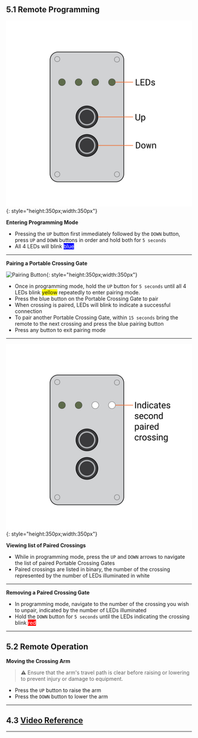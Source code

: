 ## 5.1 Remote Programming

![Portable Crossing Gate Remote](assets/Remote-01.png){: style="height:350px;width:350px"}

**Entering Programming Mode**

* Pressing the ``UP`` button first immediately followed by the ``DOWN`` button, press ``UP`` and ``DOWN`` buttons in order and hold both for ``5 seconds``
* All 4 LEDs will blink <span style="background-color:rgb(0, 0, 255)"><span style="color:white;">blue</span></span>

---

**Pairing a Portable Crossing Gate**

![Pairing Button](assets/Remote_02.png){: style="height:350px;width:350px"}

* Once in programming mode, hold the ``UP`` button for ``5 seconds`` until all 4 LEDs blink <span style="background-color:rgb(255, 251, 0)">yellow</span> repeatedly to enter pairing mode.
* Press the blue button on the Portable Crossing Gate to pair
* When crossing is paired, LEDs will blink to indicate a successful connection
* To pair another Portable Crossing Gate, within ``15 seconds`` bring the remote to the next crossing and press the blue pairing button
* Press any button to exit pairing mode
---

![List of Crossings](assets/Remote_03-01.png){: style="height:350px;width:350px"}

**Viewing list of Paired Crossings**

* While in programming mode, press the ``UP`` and ``DOWN`` arrows to navigate the list of paired Portable Crossing Gates
* Paired crossings are listed in binary, the number of the crossing represented by the number of LEDs illuminated in white

---

**Removing a Paired Crossing Gate**

* In programming mode, navigate to the number of the crossing you wish to unpair, indicated by the number of LEDs illuminated
* Hold the ``DOWN`` button for ``5 seconds`` until the LEDs indicating the crossing blink <span style="background-color:rgb(255, 0, 0)"><span style="color:white;">red</span></span>

---

## 5.2 Remote Operation
  
**Moving the Crossing Arm**

> ⚠️ Ensure that the arm's travel path is clear before raising or lowering to prevent injury or damage to equipment.

* Press the ``UP`` button to raise the arm
* Press the ``DOWN`` button to lower the arm

---

## 4.3 [Video Reference](https://drive.google.com/drive/folders/1m8iu9sO9QyP0LjTphAF3QGKxYsJJ6iOA?usp=drive_link)

---
